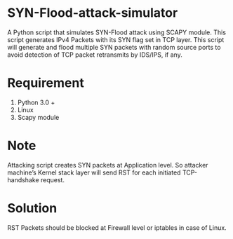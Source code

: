 # SYN-Flood-attack-simulator
A Python script that simulates SYN-Flood attack using SCAPY module.
This script generates IPv4 Packets with its SYN flag set in TCP layer. This script will generate and flood multiple SYN packets with random source ports to avoid detection of TCP packet retransmits by IDS/IPS, if any.


# Requirement
1. Python 3.0 +
2. Linux
3. Scapy module

# Note
Attacking script creates SYN packets at Application level. So attacker machine’s Kernel stack layer will send RST for each initiated TCP-handshake request.

# Solution
RST Packets should be blocked at Firewall level or iptables in case of Linux.



